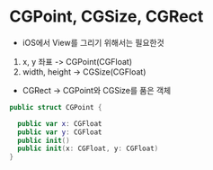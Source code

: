 # CGPoint, CGSize, CGRect

- iOS에서 View를 그리기 위해서는 필요한것 
1. x, y 좌표 -> CGPoint(CGFloat)
2. width, height -> CGSize(CGFloat)

- CGRect -> CGPoint와 CGSize를 품은 객체 

```swift
public struct CGPoint {

  public var x: CGFloat
  public var y: CGFloat
  public init()
  public init(x: CGFloat, y: CGFloat)
}
```

